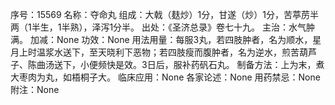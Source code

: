 序号：15569
名称：夺命丸
组成：大戟（麸炒）1分，甘遂（炒）1分，苦葶苈半两（1半生，1半熟），泽泻1分半。
出处：《圣济总录》卷七十九。
主治：水气肿满。
加减：None
功效：None
用法用量：每服3丸，若四肢肿者，名为顺水，星月上时温浆水送下，至天晓利下恶物；若四肢瘦而腹肿者，名为逆水，煎苦葫芦子、陈曲汤送下，小便频快是效。3日后，服补药矾石丸。
制备方法：上为末，煮大枣肉为丸，如梧桐子大。
临床应用：None
各家论述：None
用药禁忌：None
附注：None
